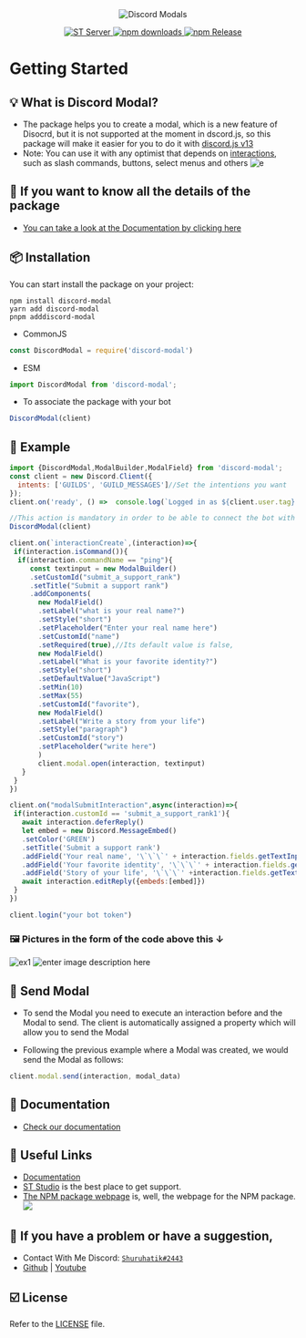 <div align="center">
  <img src="https://imgur.com/2ifu79Q.png" alt="Discord Modals" />
  <p align="center">
 <a href="https://dsc.gg/shuruhatik">
    <img src="https://img.shields.io/discord/766364402763956254?color=03B5E1&label=Discord Server&style=flat-square" alt="ST Server" />
    <img src="https://img.shields.io/npm/dt/discord-modal?color=%23BB2E3E&label=Downloads&style=flat-square" alt="npm downloads" />
    <img src="https://img.shields.io/npm/v/discord-modal?label=Release&style=flat-square" alt="npm Release" />
  </a>
</p>
</div>

#  Getting Started

## 💡 What is Discord Modal?
- The package helps you to create a modal, which is a new feature of Disocrd, but it is not supported at the moment in dscord.js, so this package will make it easier for you to do it with [discord.js v13](https://discord.js.org/#/docs/discord.js/v13/general/welcome)
- Note: You can use it with any optimist that depends on [interactions](https://discord.com/developers/docs/interactions/message-components), such as slash commands, buttons, select menus and others
![e](https://imgur.com/QKW5dkk.gif)

## 📖 If you want to know all the details of the package
- [You can take a look at the Documentation by clicking here](https://bit.ly/3Fcbl9e)

## 📦 Installation
You can start install the package on your project:
```sh-session
npm install discord-modal
yarn add discord-modal
pnpm adddiscord-modal
```
-   CommonJS
```js
const DiscordModal = require('discord-modal')
```
-   ESM
```js
import DiscordModal from 'discord-modal';
```
- To associate the package with your bot
```js
DiscordModal(client)
```

##  📜 Example
```js
import {DiscordModal,ModalBuilder,ModalField} from 'discord-modal';
const client = new Discord.Client({ 
  intents: ['GUILDS', 'GUILD_MESSAGES']//Set the intentions you want
});
client.on('ready', () =>  console.log(`Logged in as ${client.user.tag} (${client.user.id})`));

//This action is mandatory in order to be able to connect the bot with the package
DiscordModal(client)

client.on(`interactionCreate`,(interaction)=>{
 if(interaction.isCommand()){
  if(interaction.commandName == "ping"){
     const textinput = new ModalBuilder()
     .setCustomId("submit_a_support_rank")
     .setTitle("Submit a support rank")
     .addComponents(
       new ModalField()
       .setLabel("what is your real name?")
       .setStyle("short")
       .setPlaceholder("Enter your real name here")
       .setCustomId("name")
       .setRequired(true),//Its default value is false,
       new ModalField()
       .setLabel("What is your favorite identity?")
       .setStyle("short")
       .setDefaultValue("JavaScript")
       .setMin(10)
       .setMax(55)
       .setCustomId("favorite"),
       new ModalField()
       .setLabel("Write a story from your life")
       .setStyle("paragraph")
       .setCustomId("story")
       .setPlaceholder("write here")
       )
       client.modal.open(interaction, textinput) 
   }
 }
})

client.on("modalSubmitInteraction",async(interaction)=>{
 if(interaction.customId == 'submit_a_support_rank1'){
   await interaction.deferReply()
   let embed = new Discord.MessageEmbed()
   .setColor('GREEN')
   .setTitle('Submit a support rank')
   .addField('Your real name', '\`\`\`' + interaction.fields.getTextInputValue("name") + '\`\`\`')
   .addField('Your favorite identity', '\`\`\`' + interaction.fields.getTextInputValue("favorite") + '\`\`\`')
   .addField('Story of your life', '\`\`\`' +interaction.fields.getTextInputValue("story")+ '\`\`\`')
   await interaction.editReply({embeds:[embed]})
 }
})

client.login("your bot token")
```

### 🖼️ Pictures in the form of the code above this ↓
![ex1](https://i.imgur.com/3y7ZMh3.png)
![enter image description here](https://i.imgur.com/kire029.png)

## 📩 Send Modal

- To send the Modal you need to execute an interaction before and the Modal  to send. The client is automatically assigned a property which will allow you to send the Modal

- Following the previous example where a Modal was created, we would send the Modal as follows:
```js
client.modal.send(interaction, modal_data)
```
## 📑 Documentation
- [Check our documentation](https://bit.ly/3Fcbl9e)
  
## 🔗 Useful Links
- [Documentation](https://bit.ly/3Fcbl9e)
- [ST Studio](https://dsc.gg/shuruhatik) is the best place to get support.
- [The NPM package webpage](https://npmjs.com/package/discord-modal) is, well, the webpage for the NPM package.
<a  href="https://dsc.gg/shuruhatik"><img  src="https://discord.com/api/guilds/766364402763956254/widget.png?style=banner3"></a>

## 👋 If you have a problem or have a suggestion,
- Contact With Me Discord: [`Shuruhatik#2443`](https://github.com/shuruhatik)
- [Github](https://github.com/shuruhatik) | [Youtube](https://www.youtube.com/channel/UCXSrBk2f9wzB-fugmRR4wsg)

## ☑️ License
Refer to the [LICENSE](LICENSE) file.
